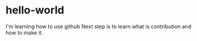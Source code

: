 # hello-world
I'm learning how to use github
Next step is to learn what is contribution and how to make it.
